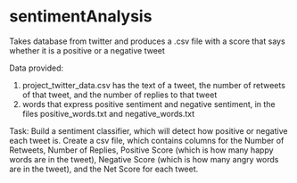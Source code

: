 # sentimentAnalysis
Takes database from twitter and produces a .csv file with a score that says whether it is a positive or a negative tweet

Data provided:
1. project_twitter_data.csv has the text of a tweet, the number of retweets of that tweet,  and the number of replies to
that tweet
2. words that express positive sentiment and negative sentiment, in the files positive_words.txt and negative_words.txt

Task: Build a sentiment classifier, which will detect how positive or negative each tweet is.
Create a csv file, which contains columns for the Number of Retweets, Number of Replies, Positive Score
(which is how many happy words are in the tweet), Negative Score (which is how many angry words are in the tweet),
and the Net Score for each tweet. 
